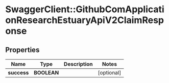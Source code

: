 # SwaggerClient::GithubComApplicationResearchEstuaryApiV2ClaimResponse

## Properties
Name | Type | Description | Notes
------------ | ------------- | ------------- | -------------
**success** | **BOOLEAN** |  | [optional] 

